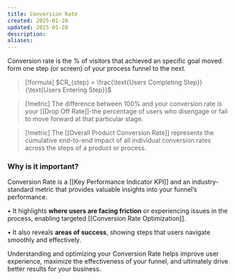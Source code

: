 ```yaml
---
title: Conversion Rate
created: 2025-01-26
updated: 2025-01-28
description: 
aliases: 
---
```

Conversion rate is the % of visitors  that achieved an specific goal moved form one step (or screen) of your process funnel to the next.

>[!formula]
>$CR_{step} = \frac{\text{Users Completing Step}}{\text{Users Entering Step}}$

>[!metric]
> The difference between 100% and your conversion rate is your [[Drop Off Rate]]-the percentage of users who disengage or fail to move forward at that particular stage.

>[!metric]
> The [[Overall Product Conversion Rate]] represents the cumulative end-to-end impact of all individual conversion rates across the steps of a product or process.

### Why is it important?

Conversion Rate is a [[Key Performance Indicator KPI]] and an industry-standard metric that provides valuable insights into your funnel’s performance.

• It highlights **where users are facing friction** or experiencing issues in the process, enabling targeted [[Conversion Rate Optimization]].

• It also reveals **areas of success**, showing steps that users navigate smoothly and effectively.

Understanding and optimizing your Conversion Rate helps improve user experience, maximize the effectiveness of your funnel, and ultimately drive better results for your business.